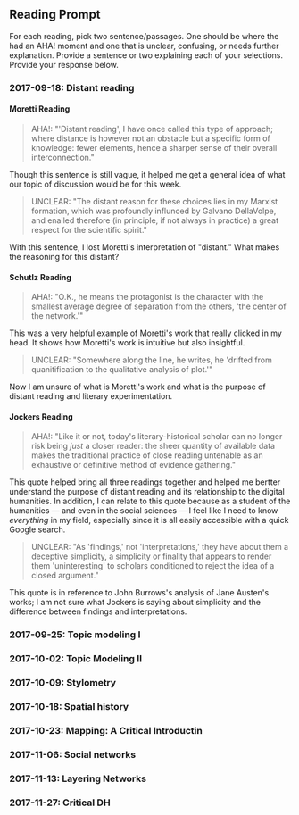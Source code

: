 ## Reading Prompt

For each reading, pick two sentence/passages. One should be where the had an AHA! moment and one that is unclear, confusing, or needs further explanation. Provide a sentence or two explaining each of your selections.  Provide your response below.

 

### 2017-09-18: Distant reading
#### Moretti Reading
> AHA!: "'Distant reading', I have once called this type of approach; where distance is however not an obstacle but a specific form of knowledge: fewer elements, hence a sharper sense of their overall interconnection."

Though this sentence is still vague, it helped me get a general idea of what our topic of discussion would be for this week.

> UNCLEAR: "The distant reason for these choices lies in my Marxist formation, which was profoundly influnced by Galvano DellaVolpe, and enailed therefore (in principle, if not always in practice) a great respect for the scientific spirit."

With this sentence, I lost Moretti's interpretation of "distant." What makes the reasoning for this distant?

#### Schutlz Reading
> AHA!: "O.K., he means the protagonist is the character with the smallest average degree of separation from the others, 'the center of the network.'"

This was a very helpful example of Moretti's work that really clicked in my head. It shows how Moretti's work is intuitive but also insightful.

> UNCLEAR: "Somewhere along the line, he writes, he 'drifted from quanitification to the qualitative analysis of plot.'"

Now I am unsure of what is Moretti's work and what is the purpose of distant reading and literary experimentation.

#### Jockers Reading
>AHA!: "Like it or not, today's literary-historical scholar can no longer risk being *just* a closer reader: the sheer quantity of available data makes the traditional practice of close reading untenable as an exhaustive or definitive method of evidence gathering."

This quote helped bring all three readings together and helped me bertter understand the purpose of distant reading and its relationship to the digital humanities. In addition, I can relate to this quote because as a student of the humanities — and even in the social sciences — I feel like I need to know *everything* in my field, especially since it is all easily accessible with a quick Google search.

>UNCLEAR: "As 'findings,' not 'interpretations,' they have about them a deceptive simplicity, a simplicity or finality that appears to render them 'uninteresting' to scholars conditioned to reject the idea of a closed argument."

This quote is in reference to John Burrows's analysis of Jane Austen's works; I am not sure what Jockers is saying about simplicity and the difference between findings and interpretations.

### 2017-09-25: Topic modeling I

### 2017-10-02: Topic Modeling II

### 2017-10-09: Stylometry

### 2017-10-18: Spatial history

### 2017-10-23: Mapping: A Critical Introductin

### 2017-11-06: Social networks

### 2017-11-13: Layering Networks

### 2017-11-27: Critical DH
